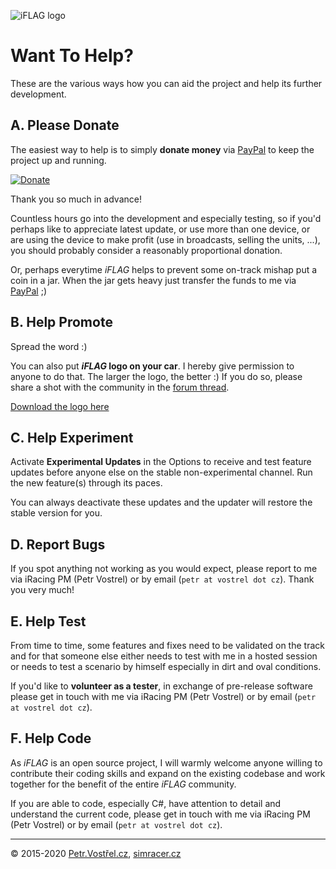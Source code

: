 ![iFLAG logo](http://simracer.cz/iracing/iFlag-logo/logo-full.svg)

Want To Help?
=============

These are the various ways how you can aid the project and help its further development.


A. Please Donate
----------------

The easiest way to help is to simply __donate money__
via [PayPal](https://www.paypal.com/cgi-bin/webscr?cmd=_donations&business=AXVXCF5T3M2GS&item_name=iFLAG&currency_code=USD&source=url)
to keep the project up and running.

[![Donate](https://www.paypalobjects.com/en_US/i/btn/btn_donateCC_LG.gif)](https://www.paypal.com/cgi-bin/webscr?cmd=_donations&business=AXVXCF5T3M2GS&item_name=iFLAG&currency_code=USD&source=url)

Thank you so much in advance!

Countless hours go into the development and especially testing,
so if you'd perhaps like to appreciate latest update,
or use more than one device,
or are using the device to make profit (use in broadcasts, selling the units, ...),
you should probably consider a reasonably proportional donation.

Or, perhaps everytime _iFLAG_ helps to prevent some on-track mishap put a coin in a jar.
When the jar gets heavy just transfer the funds to me
via [PayPal](https://www.paypal.com/cgi-bin/webscr?cmd=_donations&business=AXVXCF5T3M2GS&item_name=iFLAG&currency_code=USD&source=url) ;)


B. Help Promote
---------------

Spread the word :)

You can also put ___iFLAG_ logo on your car__. I hereby give permission to anyone to do that.
The larger the logo, the better :) If you do so, please share a shot with the community
in the [forum thread](http://members.iracing.com/jforum/posts/list/0/3341549.page).

[Download the logo here](../resources/logo/)


C. Help Experiment
------------------

Activate __Experimental Updates__ in the Options
to receive and test feature updates before
anyone else on the stable non-experimental channel.
Run the new feature(s) through its paces.

You can always deactivate these updates
and the updater will restore the stable version for you.


D. Report Bugs
--------------

If you spot anything not working as you would expect,
please report to me via iRacing PM (Petr Vostrel) or by email (`petr at vostrel dot cz`).
Thank you very much!


E. Help Test
------------

From time to time, some features and fixes need to be validated on the track and for that
someone else either needs to test with me in a hosted session or needs to test a scenario
by himself especially in dirt and oval conditions.

If you'd like to __volunteer as a tester__, in exchange of pre-release software
please get in touch with me via iRacing PM (Petr Vostrel) or by email (`petr at vostrel dot cz`).


F. Help Code
------------

As _iFLAG_ is an open source project,
I will warmly welcome anyone willing to contribute
their coding skills and expand on the existing codebase
and work together for the benefit of the entire _iFLAG_ community.

If you are able to code, especially C#,
have attention to detail
and understand the current code,
please get in touch with me via iRacing PM (Petr Vostrel) or by email (`petr at vostrel dot cz`).



---
© 2015-2020
[Petr.Vostřel.cz](http://petr.vostrel.cz),
[simracer.cz](http://simracer.cz)
